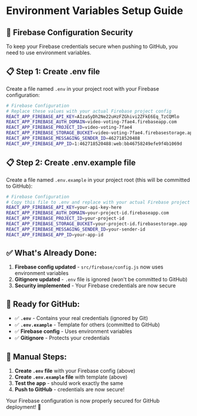 # Environment Variables Setup Guide

## 🔐 **Firebase Configuration Security**

To keep your Firebase credentials secure when pushing to GitHub, you need to use environment variables.

## 📋 **Step 1: Create .env file**

Create a file named `.env` in your project root with your Firebase configuration:

```bash
# Firebase Configuration
# Replace these values with your actual Firebase project config
REACT_APP_FIREBASE_API_KEY=AIzaSyDh2Ne22uHzFZGhivi2ZFkE6Eq_TzCQMlo
REACT_APP_FIREBASE_AUTH_DOMAIN=video-voting-7fae4.firebaseapp.com
REACT_APP_FIREBASE_PROJECT_ID=video-voting-7fae4
REACT_APP_FIREBASE_STORAGE_BUCKET=video-voting-7fae4.firebasestorage.app
REACT_APP_FIREBASE_MESSAGING_SENDER_ID=462718520488
REACT_APP_FIREBASE_APP_ID=1:462718520488:web:bb46758249efe9f4b1069d
```

## 📋 **Step 2: Create .env.example file**

Create a file named `.env.example` in your project root (this will be committed to GitHub):

```bash
# Firebase Configuration
# Copy this file to .env and replace with your actual Firebase project config
REACT_APP_FIREBASE_API_KEY=your-api-key-here
REACT_APP_FIREBASE_AUTH_DOMAIN=your-project-id.firebaseapp.com
REACT_APP_FIREBASE_PROJECT_ID=your-project-id
REACT_APP_FIREBASE_STORAGE_BUCKET=your-project-id.firebasestorage.app
REACT_APP_FIREBASE_MESSAGING_SENDER_ID=your-sender-id
REACT_APP_FIREBASE_APP_ID=your-app-id
```

## ✅ **What's Already Done:**

1. **Firebase config updated** - `src/firebase/config.js` now uses environment variables
2. **Gitignore updated** - `.env` file is ignored (won't be committed to GitHub)
3. **Security implemented** - Your Firebase credentials are now secure

## 🚀 **Ready for GitHub:**

- ✅ **`.env`** - Contains your real credentials (ignored by Git)
- ✅ **`.env.example`** - Template for others (committed to GitHub)
- ✅ **Firebase config** - Uses environment variables
- ✅ **Gitignore** - Protects your credentials

## 📝 **Manual Steps:**

1. **Create `.env` file** with your Firebase config (above)
2. **Create `.env.example` file** with template (above)
3. **Test the app** - should work exactly the same
4. **Push to GitHub** - credentials are now secure!

Your Firebase configuration is now properly secured for GitHub deployment! 🎉
